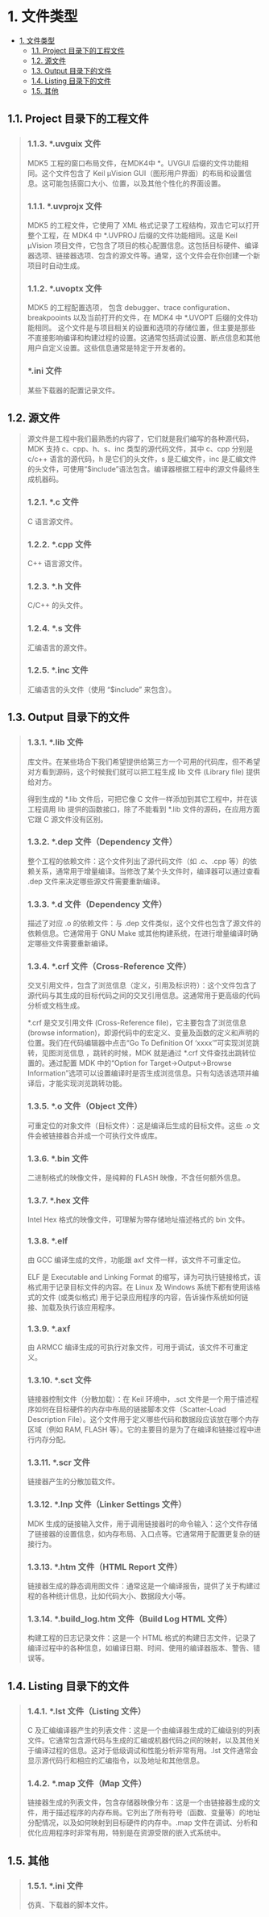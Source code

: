 # 1. 文件类型

- [1. 文件类型](#1-文件类型)
  - [1.1. Project 目录下的工程文件](#11-project-目录下的工程文件)
  - [1.2. 源文件](#12-源文件)
  - [1.3. Output 目录下的文件](#13-output-目录下的文件)
  - [1.4. Listing 目录下的文件](#14-listing-目录下的文件)
  - [1.5. 其他](#15-其他)


## 1.1. Project 目录下的工程文件
> ### 1.1.3. *.uvguix 文件
> MDK5 工程的窗口布局文件，在MDK4中 *。UVGUI 后缀的文件功能相同。这个文件包含了 Keil µVision GUI（图形用户界面）的布局和设置信息。这可能包括窗口大小、位置，以及其他个性化的界面设置。
>
> ### 1.1.1. *.uvprojx 文件
> MDK5 的工程文件，它使用了 XML 格式记录了工程结构，双击它可以打开整个工程，在 MDK4 中 *.UVPROJ 后缀的文件功能相同。这是 Keil µVision 项目文件，它包含了项目的核心配置信息。这包括目标硬件、编译器选项、链接器选项、包含的源文件等。通常，这个文件会在你创建一个新项目时自动生成。
>
> ### 1.1.2. *.uvoptx 文件
> MDK5 的工程配置选项， 包含 debugger、trace configuration、breakpooints 以及当前打开的文件，在 MDK4 中 *.UVOPT 后缀的文件功能相同。 这个文件是与项目相关的设置和选项的存储位置，但主要是那些不直接影响编译和构建过程的设置。这通常包括调试设置、断点信息和其他用户自定义设置。这些信息通常是特定于开发者的。
>
> ### *.ini 文件
> 某些下载器的配置记录文件。

## 1.2. 源文件
> 源文件是工程中我们最熟悉的内容了，它们就是我们编写的各种源代码，MDK 支持 c、cpp、h、s、inc 类型的源代码文件，其中 c、cpp 分别是 c/c++ 语言的源代码，h 是它们的头文件，s 是汇编文件，inc 是汇编文件的头文件，可使用“$include”语法包含。编译器根据工程中的源文件最终生成机器码。
> ### 1.2.1. *.c 文件
> C 语言源文件。
>
> ### 1.2.2. *.cpp 文件
> C++ 语言源文件。
>
> ### 1.2.3. *.h 文件
> C/C++ 的头文件。
>
> ### 1.2.4. *.s 文件
> 汇编语言的源文件。
>
> ### 1.2.5. *.inc 文件
> 汇编语言的头文件（使用 “$include” 来包含）。
>

## 1.3. Output 目录下的文件
> ### 1.3.1. *.lib 文件
> 库文件。在某些场合下我们希望提供给第三方一个可用的代码库，但不希望对方看到源码，这个时候我们就可以把工程生成 lib 文件 (Library file) 提供给对方。
>
> 得到生成的 *.lib 文件后，可把它像 C 文件一样添加到其它工程中，并在该工程调用 lib 提供的函数接口，除了不能看到 *.lib 文件的源码，在应用方面它跟 C 源文件没有区别。
>
> ### 1.3.2. *.dep 文件（Dependency 文件）
> 整个工程的依赖文件：这个文件列出了源代码文件（如 .c、.cpp 等）的依赖关系，通常用于增量编译。当修改了某个头文件时，编译器可以通过查看 .dep 文件来决定哪些源文件需要重新编译。
>
> ### 1.3.3. *.d 文件（Dependency 文件）
> 描述了对应 .o 的依赖文件：与 .dep 文件类似，这个文件也包含了源文件的依赖信息。它通常用于 GNU Make 或其他构建系统，在进行增量编译时确定哪些文件需要重新编译。
>
> ### 1.3.4. *.crf 文件（Cross-Reference 文件）
> 交叉引用文件，包含了浏览信息（定义，引用及标识符）：这个文件包含了源代码与其生成的目标代码之间的交叉引用信息。这通常用于更高级的代码分析或文档生成。
>
> *.crf 是交叉引用文件 (Cross-Reference file)，它主要包含了浏览信息 (browse information)，即源代码中的宏定义、变量及函数的定义和声明的位置。我们在代码编辑器中点击“Go To Definition Of ‘xxxx’”可实现浏览跳转，见图浏览信息 ，跳转的时候，MDK 就是通过 *.crf 文件查找出跳转位置的。通过配置 MDK 中的“Option for Target->Output->Browse Information”选项可以设置编译时是否生成浏览信息。只有勾选该选项并编译后，才能实现浏览跳转功能。
>
> ### 1.3.5. *.o 文件（Object 文件）
> 可重定位的对象文件（目标文件）：这是编译后生成的目标文件。这些 .o 文件会被链接器合并成一个可执行文件或库。
>
> ### 1.3.6. *.bin 文件
> 二进制格式的映像文件，是纯粹的 FLASH 映像，不含任何额外信息。
>
> ### 1.3.7. *.hex 文件
> Intel Hex 格式的映像文件，可理解为带存储地址描述格式的 bin 文件。
>
> ### 1.3.8. *.elf
> 由 GCC 编译生成的文件，功能跟 axf 文件一样，该文件不可重定位。
>
> ELF 是 Executable and Linking Format 的缩写，译为可执行链接格式，该格式用于记录目标文件的内容。在 Linux 及 Windows 系统下都有使用该格式的文件 (或类似格式) 用于记录应用程序的内容，告诉操作系统如何链接、加载及执行该应用程序。
>
> ### 1.3.9. *.axf
> 由 ARMCC 编译生成的可执行对象文件，可用于调试，该文件不可重定义。
>
> ### 1.3.10. *.sct 文件
> 链接器控制文件（分散加载）：在 Keil 环境中，.sct 文件是一个用于描述程序如何在目标硬件的内存中布局的链接脚本文件（Scatter-Load Description File）。这个文件用于定义哪些代码和数据段应该放在哪个内存区域（例如 RAM, FLASH 等）。它的主要目的是为了在编译和链接过程中进行内存分配。
>
> ### 1.3.11. *.scr 文件
> 链接器产生的分散加载文件。
>
> ### 1.3.12. *.lnp 文件（Linker Settings 文件）
> MDK 生成的链接输入文件，用于调用链接器时的命令输入：这个文件存储了链接器的设置信息，如内存布局、入口点等。它通常用于配置更复杂的链接行为。
>
> ### 1.3.13. *.htm 文件（HTML Report 文件）
> 链接器生成的静态调用图文件：通常这是一个编译报告，提供了关于构建过程的各种统计信息，比如代码大小、数据段大小等。
>
> ### 1.3.14. *.build_log.htm 文件（Build Log HTML 文件）
> 构建工程的日志记录文件：这是一个 HTML 格式的构建日志文件，记录了编译过程中的各种信息，如编译日期、时间、使用的编译器版本、警告、错误等。
>

## 1.4. Listing 目录下的文件
> ### 1.4.1. *.lst 文件（Listing 文件）
> C 及汇编编译器产生的列表文件：这是一个由编译器生成的汇编级别的列表文件。它通常包含源代码与生成的汇编或机器代码之间的映射，以及其他关于编译过程的信息。这对于低级调试和性能分析非常有用。.lst 文件通常会显示源代码行和相应的汇编指令，以及地址和其他信息。
>
> ### 1.4.2. *.map 文件（Map 文件）
> 链接器生成的列表文件，包含存储器映像分布：这是一个由链接器生成的文件，用于描述程序的内存布局。它列出了所有符号（函数、变量等）的地址分配情况，以及如何映射到目标硬件的内存中。.map 文件在调试、分析和优化应用程序时非常有用，特别是在资源受限的嵌入式系统中。
>

## 1.5. 其他
> ### 1.5.1. *.ini 文件
> 仿真、下载器的脚本文件。
>

<!-- ### *.dbgconf 文件 -->
<!-- 这个文件通常用于存储调试配置信息。这可能包括断点、内存监视器设置、CPU 寄存器视图等。.dbgconf 文件通常用于在不同的调试会话之间保持这些设置的一致性。这个文件一般是由 IDE（如 Keil）生成的，并可以在之后的调试会话中重新加载。 -->


